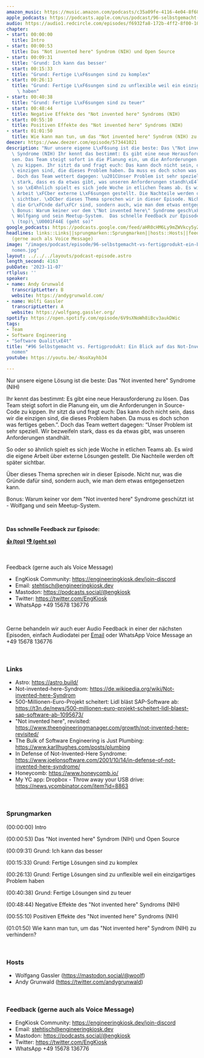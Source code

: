 ```yaml
---
amazon_music: https://music.amazon.com/podcasts/c35a09fe-4116-4e04-8f68-77d61b112e46/episodes/22d8ee88-4744-4892-a79e-8656b6442bea/engineering-kiosk-96-selbstgemacht-vs-fertigprodukt-ein-blick-auf-das-not-invented-here-ph%C3%A4nomen
apple_podcasts: https://podcasts.apple.com/us/podcast/96-selbstgemacht-vs-fertigprodukt-ein-blick-auf-das/id1603082924?i=1000633943908&uo=4
audio: https://audio1.redcircle.com/episodes/f6932fa8-172b-4ff2-8f00-107a2a2503f0/stream.mp3
chapter:
- start: 00:00:00
  title: Intro
- start: 00:00:53
  title: Das "Not invented here" Syndrom (NIH) und Open Source
- start: 00:09:31
  title: 'Grund: Ich kann das besser'
- start: 00:15:33
  title: "Grund: Fertige L\xF6sungen sind zu komplex"
- start: 00:26:13
  title: "Grund: Fertige L\xF6sungen sind zu unflexible weil ein einzigartiges Problem\
    \ haben"
- start: 00:40:38
  title: "Grund: Fertige L\xF6sungen sind zu teuer"
- start: 00:48:44
  title: Negative Effekte des "Not invented here" Syndroms (NIH)
- start: 00:55:10
  title: Positiven Effekte des "Not invented here" Syndroms (NIH)
- start: 01:01:50
  title: Wie kann man tun, um das "Not invented here" Syndrom (NIH) zu verhindern?
deezer: https://www.deezer.com/episode/573441021
description: "Nur unsere eigene L\xF6sung ist die beste: Das \"Not invented here\"\
  \ Syndrome (NIH) Ihr kennt das bestimmt: Es gibt eine neue Herausforderung zu l\xF6\
  sen. Das Team steigt sofort in die Planung ein, um die Anforderungen in Source-Code\
  \ zu kippen. Ihr sitzt da und fragt euch: Das kann doch nicht sein, dass wir die\
  \ einzigen sind, die dieses Problem haben. Da muss es doch schon was fertiges geben.\u201D\
  . Doch das Team wettert dagegen: \u201CUnser Problem ist sehr speziell. Wir bezweifeln\
  \ stark, dass es da etwas gibt, was unseren Anforderungen standh\xE4lt. So oder\
  \ so \xE4hnlich spielt es sich jede Woche in etlichen Teams ab. Es wird die eigene\
  \ Arbeit \xFCber externe L\xF6sungen gestellt. Die Nachteile werden oft sp\xE4ter\
  \ sichtbar. \xDCber dieses Thema sprechen wir in dieser Episode. Nicht nur, was\
  \ die Gr\xFCnde daf\xFCr sind, sondern auch, wie man dem etwas entgegensetzen kann.\
  \ Bonus: Warum keiner vor dem \"Not invented here\" Syndrome gesch\xFCtzt ist -\
  \ Wolfgang und sein Meetup-System.  Das schnelle Feedback zur Episode: \U0001F44D\
  \ (top)\_\U0001F44E (geht so)"
google_podcasts: https://podcasts.google.com/feed/aHR0cHM6Ly9mZWVkcy5yZWRjaXJjbGUuY29tLzBlY2ZkZmQ3LWZkYTEtNGMzZC05NTE1LTQ3NjcyN2Y5ZGY1ZQ/episode/MTg2MWQzODAtYTUwMS00ZTk5LWE2YjMtN2VkM2VkNDgxYWUz?sa=X&ved=2ahUKEwic98u1mLKCAxVDHGIAHUUcA-YQkfYCegQIARAF
headlines: links::Links||sprungmarken::Sprungmarken||hosts::Hosts||feedback-gerne-auch-als-voice-message::Feedback
  (gerne auch als Voice Message)
image: "/images/podcast/episode/96-selbstgemacht-vs-fertigprodukt-ein-blick-auf-das-not-invented-here-ph\xE4\
  nomen.jpg"
layout: ../../../layouts/podcast-episode.astro
length_second: 4163
pubDate: '2023-11-07'
rtlplus: ''
speaker:
- name: Andy Grunwald
  transcriptLetter: B
  website: https://andygrunwald.com/
- name: Wolfi Gassler
  transcriptLetter: A
  website: https://wolfgang.gassler.org/
spotify: https://open.spotify.com/episode/6V9sXNoWh8iBcv3aukDWic
tags:
- Team
- Software Engineering
- "Software Qualit\xE4t"
title: "#96 Selbstgemacht vs. Fertigprodukt: Ein Blick auf das Not-Invented-Here-Ph\xE4\
  nomen"
youtube: https://youtu.be/-NsoXayhb34

---
```

<p>Nur unsere eigene Lösung ist die beste: Das &#34;Not invented here&#34; Syndrome (NIH)</p><p>Ihr kennt das bestimmt: Es gibt eine neue Herausforderung zu lösen. Das Team steigt sofort in die Planung ein, um die Anforderungen in Source-Code zu kippen. Ihr sitzt da und fragt euch: Das kann doch nicht sein, dass wir die einzigen sind, die dieses Problem haben. Da muss es doch schon was fertiges geben.”. Doch das Team wettert dagegen: “Unser Problem ist sehr speziell. Wir bezweifeln stark, dass es da etwas gibt, was unseren Anforderungen standhält.</p><p>So oder so ähnlich spielt es sich jede Woche in etlichen Teams ab. Es wird die eigene Arbeit über externe Lösungen gestellt. Die Nachteile werden oft später sichtbar.</p><p>Über dieses Thema sprechen wir in dieser Episode. Nicht nur, was die Gründe dafür sind, sondern auch, wie man dem etwas entgegensetzen kann.</p><p>Bonus: Warum keiner vor dem &#34;Not invented here&#34; Syndrome geschützt ist - Wolfgang und sein Meetup-System.</p><p><br></p><p><strong>Das schnelle Feedback zur Episode:</strong></p><p><a href="https://api.openpodcast.dev/feedback/96/upvote" rel="nofollow"><strong>👍 (top)</strong></a><strong> </strong><a href="https://api.openpodcast.dev/feedback/96/downvote" rel="nofollow"><strong>👎 (geht so)</strong></a></p><p><br></p><p>Feedback (gerne auch als Voice Message)</p><ul><li>EngKiosk Community: <a href="https://engineeringkiosk.dev/join-discord">https://engineeringkiosk.dev/join-discord</a> </li><li>Email: <a href="mailto:stehtisch@engineeringkiosk.dev" rel="nofollow">stehtisch@engineeringkiosk.dev</a></li><li>Mastodon: <a href="https://podcasts.social/@engkiosk" rel="nofollow">https://podcasts.social/@engkiosk</a></li><li>Twitter: <a href="https://twitter.com/EngKiosk" rel="nofollow">https://twitter.com/EngKiosk</a></li><li>WhatsApp +49 15678 136776</li></ul><p><br></p><p>Gerne behandeln wir auch euer Audio Feedback in einer der nächsten Episoden, einfach Audiodatei per <a href="https://engineeringkiosk.dev/kontakt/">Email</a> oder WhatsApp Voice Message an +49 15678 136776</p><p><br></p><h3 id="links">Links</h3><ul><li>Astro: <a href="https://astro.build/" rel="nofollow">https://astro.build/</a></li><li>Not-invented-here-Syndrom: <a href="https://de.wikipedia.org/wiki/Not-invented-here-Syndrom" rel="nofollow">https://de.wikipedia.org/wiki/Not-invented-here-Syndrom</a></li><li>500-Millionen-Euro-Projekt scheitert: Lidl bläst SAP-Software ab: <a href="https://t3n.de/news/500-millionen-euro-projekt-scheitert-lidl-blaest-sap-software-ab-1095673/" rel="nofollow">https://t3n.de/news/500-millionen-euro-projekt-scheitert-lidl-blaest-sap-software-ab-1095673/</a></li><li>&#34;Not invented here&#34;, revisited: <a href="https://www.theengineeringmanager.com/growth/not-invented-here-revisited/" rel="nofollow">https://www.theengineeringmanager.com/growth/not-invented-here-revisited/</a></li><li>The Bulk of Software Engineering is Just Plumbing: <a href="https://www.karllhughes.com/posts/plumbing" rel="nofollow">https://www.karllhughes.com/posts/plumbing</a></li><li>In Defense of Not-Invented-Here Syndrome: <a href="https://www.joelonsoftware.com/2001/10/14/in-defense-of-not-invented-here-syndrome/" rel="nofollow">https://www.joelonsoftware.com/2001/10/14/in-defense-of-not-invented-here-syndrome/</a></li><li>Honeycomb: <a href="https://www.honeycomb.io/" rel="nofollow">https://www.honeycomb.io/</a></li><li>My YC app: Dropbox - Throw away your USB drive: <a href="https://news.ycombinator.com/item?id=8863" rel="nofollow">https://news.ycombinator.com/item?id=8863</a></li></ul><p><br></p><h3 id="sprungmarken">Sprungmarken</h3><p>(00:00:00) Intro</p><p>(00:00:53) Das &#34;Not invented here&#34; Syndrom (NIH) und Open Source</p><p>(00:09:31) Grund: Ich kann das besser</p><p>(00:15:33) Grund: Fertige Lösungen sind zu komplex</p><p>(00:26:13) Grund: Fertige Lösungen sind zu unflexible weil ein einzigartiges Problem haben</p><p>(00:40:38) Grund: Fertige Lösungen sind zu teuer</p><p>(00:48:44) Negative Effekte des &#34;Not invented here&#34; Syndroms (NIH)</p><p>(00:55:10) Positiven Effekte des &#34;Not invented here&#34; Syndroms (NIH)</p><p>(01:01:50) Wie kann man tun, um das &#34;Not invented here&#34; Syndrom (NIH) zu verhindern?</p><p><br></p><h3 id="hosts">Hosts</h3><ul><li>Wolfgang Gassler (<a href="https://mastodon.social/@woolf" rel="nofollow">https://mastodon.social/@woolf</a>)</li><li>Andy Grunwald (<a href="https://twitter.com/andygrunwald" rel="nofollow">https://twitter.com/andygrunwald</a>)</li></ul><p><br></p><h3 id="feedback-gerne-auch-als-voice-message">Feedback (gerne auch als Voice Message)</h3><ul><li>EngKiosk Community: <a href="https://engineeringkiosk.dev/join-discord">https://engineeringkiosk.dev/join-discord</a> </li><li>Email: <a href="mailto:stehtisch@engineeringkiosk.dev" rel="nofollow">stehtisch@engineeringkiosk.dev</a></li><li>Mastodon: <a href="https://podcasts.social/@engkiosk" rel="nofollow">https://podcasts.social/@engkiosk</a></li><li>Twitter: <a href="https://twitter.com/EngKiosk" rel="nofollow">https://twitter.com/EngKiosk</a></li><li>WhatsApp +49 15678 136776</li></ul>
